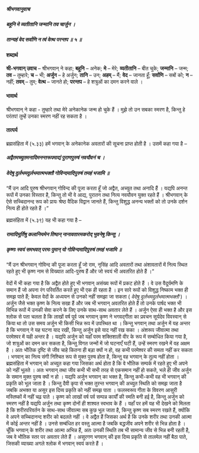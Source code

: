 ##### श्रीभगवानुवाच
##### बहूनि मे व्यतीतानि जन्मानि तव चार्जुन ।
##### तान्यहं वेद सर्वाणि न त्वं वेत्थ परन्तप ॥ ५ ॥

#### शब्दार्थ

**श्री-भगवान्  उवाच** – श्रीभगवान् ने कहा; **बहूनि** – अनेक; **मे** – मेरे; **व्यतीतानि** – बीत चुके; **जन्मानि** – जन्म; **तव** – तुम्हारे; **च** – भी; **अर्जुन** – हे अर्जुन; **तानि** – उन; **अहम्** – मैं; **वेद** – जानता हूँ; **सर्वाणि** – सबों को; **न** – नहीं; **तवम्** – तुम; **वेत्थ** – जानते हो; **परन्तप** – हे शत्रुओं का दमन करने वाले ।

#### भावार्थ

श्रीभगवान् ने कहा - तुम्हारे तथा मेरे अनेकानेक जन्म हो चुके हैं । मुझे तो उन सबका स्मरण है, किन्तु हे परंतप! तुम्हें उनका स्मरण नहीं रह सकता है ।

#### तात्पर्य

ब्रह्मसंहिता में (५.३३) हमें भगवान् के अनेकानेक अवतारों की सूचना प्राप्त होती है । उसमें कहा गया है –

##### अद्वैतमच्युतमनादिमनन्तरूपमाद्यं पुराणपुरुषं नवयौवनं च ।
##### वेदेषु दुर्लभमदुर्लभमात्मभक्तौ गोविन्दमादिपुरुषं तमहं भजामि ॥

“मैं उन आदि पुरुष श्रीभगवान् गोविन्द की पूजा करता हूँ जो अद्वैत, अच्युत तथा अनादि हैं । यद्यपि अनन्त रूपों में उनका विस्तार है, किन्तु तो भी वे आद्य, पुरातन तथा नित्य नवयौवन युक्त रहते हैं । श्रीभगवान् के ऐसे सच्चिदानन्द रूप को प्रायः श्रेष्ठ वैदिक विद्वान जानते हैं, किन्तु विशुद्ध अनन्य भक्तों को तो उनके दर्शन नित्य ही होते रहते हैं ।”

ब्रह्मसंहिता में (५.३९) यह भी कहा गया है –

##### रामादिमूर्तिषु कलानियमेन तिष्ठन् नानावतारमकरोद् भुवनेषु किन्तु ।
##### कृष्णः स्वयं समभवत् परमः पुमान् यो गोविन्दमादिपुरुषं तमहं भजामि ॥

“मैं उन श्रीभगवान् गोविन्द की पूजा करता हूँ जो राम, नृसिंह आदि अवतारों तथा अंशावतारों में नित्य स्थित रहते हुए भी कृष्ण नाम से विख्यात आदि-पुरुष हैं और जो स्वयं भी अवतरित होते हैं ।”

वेदों में भी कहा गया है कि अद्वैत होते हुए भी भगवान् असंख्य रूपों में प्रकट होते हैं । वे उस वैदूर्यमणि के समान हैं जो अपना रंग परिवर्तित करते हुए भी एक ही रहता है । इन सारे रूपों को विशुद्ध निष्काम भक्त ही समझ पाते हैं; केवल वेदों के अध्ययन से उनको नहीं समझा जा सकता ( *वेदेषु दुर्लभमदुर्लभमात्मभक्तौ* ) । अर्जुन जैसे भक्त कृष्ण के नित्य सखा हैं और जब भी भगवान् अवतरित होते हैं तो उनके पार्षद भक्त भी विभिन्न रूपों में उनकी सेवा करने के लिए उनके साथ-साथ अवतार लेते हैं । अर्जुन ऐसा ही भक्त है और इस श्लोक से पता चलता है कि लाखों वर्ष पूर्व जब भगवान् कृष्ण ने भगवद्गीता का प्रवचन सूर्यदेव विवस्वान् से किया था तो उस समय अर्जुन भी किसी भिन्न रूप में उपस्थित था । किन्तु भगवान् तथा अर्जुन में यह अन्तर है कि भगवान् ने यह घटना याद रखी, किन्तु अर्जुन इसे याद नहीं रख सका । अंशरूप जीवात्मा तथा परमेश्वर में यही अन्तर है । यद्यपि अर्जुन को यहाँ परम शक्तिशाली वीर के रूप में सम्बोधित किया गया है, जो शत्रुओं का दमन कर सकता है, किन्तु विगत जन्मों में जो घटनाएँ घटी हैं, उन्हें स्मरण रखने में वह अक्षम है । अतः भौतिक दृष्टि से जीव चाहे कितना ही बड़ा क्यों न हो, वह कभी परमेश्वर की समता नहीं कर सकता । भगवान् का नित्य संगी निश्चित रूप से मुक्त पुरुष होता है, किन्तु वह भगवान् के तुल्य नहीं होता । ब्रह्मसंहिता में भगवान् को अच्युत कहा गया जिसका अर्थ होता है कि वे भौतिक सम्पर्क में रहते हुए भी अपने को नहीं भूलते । अतः भगवान् तथा जीव कभी भी सभी तरह से एकसमान नहीं हो सकते, भले ही जीव अर्जुन के समान मुक्त पुरुष क्यों न हो । यद्यपि अर्जुन भगवान् का भक्त है, किन्तु कभी-कभी वह भी भगवान् की प्रकृति को भूल जाता है । किन्तु दैवी कृपा से भक्त तुरन्त भगवान् की अच्युत स्थिति को समझ जाता है जबकि अभक्त या असुर इस दिव्य प्रकृति को नहीं समझ पाता । फलस्वरूप गीता के विवरण आसुरी मस्तिष्कों में नहीं चढ़ पाते । कृष्ण को लाखों वर्ष पर्व सम्पन्न कार्यों की स्मति बनी हई है, किन्तु अर्जुन को स्मरण नहीं है यद्यपि अर्जुन तथा कृष्ण दोनों ही शाश्वत स्वभाव के हैं । यहाँ पर हमें यह भी देखने को मिलता है कि शरीरपरिवर्तन के साथ-साथ जीवात्मा सब कुछ भूल जाता है, किन्तु कृष्ण सब स्मरण रखते हैं, क्योंकि वे अपने सच्चिदानन्द शरीर को बदलते नहीं । वे अद्वैत हैं जिसका अर्थ है कि उनके शरीर तथा उनकी आत्मा में कोई अन्तर नहीं है । उनसे सम्बंधित हर वस्तु आत्मा है जबकि बद्धजीव अपने शरीर से भिन्न होता है । चूँकि भगवान् के शरीर तथा आत्मा अभिन्न हैं, अतः उनकी स्थिति तब भी सामान्य जीव से भिन्न बनी रहती है, जब वे भौतिक स्तर पर अवतार लेते हैं । असुरगण भगवान् की इस दिव्य प्रकृति से तालमेल नहीं बैठा पाते, जिसकी व्याख्या अगले श्लोक में भगवान् स्वयं करते हैं ।